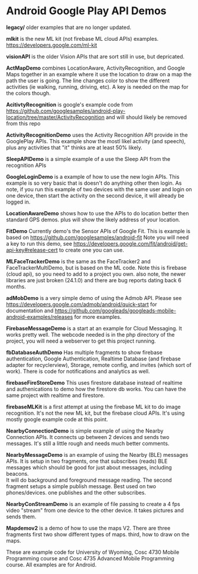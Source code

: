 # Android Google Play API Demos

<b>legacy/</b> older examples that are no longer updated.

<B>mlkit</b>  is the new ML kit (not firebase ML cloud APIs) examples.   https://developers.google.com/ml-kit 

<B>visionAPI</b> is the older Vision APIs that are sort still in use, but depricated.

<b>ActMapDemo</b> combines LocationAware, ActivityRecognition, and Google Maps together in an example where it use the location to draw on a map the path the user is 
going.  The line changes color to show the different activities (ie walking, running, driving, etc).  A key is needed on the map for the colors though.

<b>AcitivtyRecognition</b> is google's example code from https://github.com/googlesamples/android-play-location/tree/master/ActivityRecognition and will should likely be removed from this repo

<b>ActivityRecognitionDemo</b> uses the Activity Recognition API provide in the GooglePlay APIs.  This example show the mostl likel activity (and speech), plus any activities that "it" thinks are at least 50% likely.  

<b>SleepAPIDemo</b> is a simple example of a use the Sleep API from the recognition APIs

<b>GoogleLoginDemo</b> is a example of how to use the new login APIs.  This example is so very basic that is doesn't do anything other then login.  As note, if you run this example of two devices with the same user and login on one device, then start the activity on the second device, it will already be logged in.

<b>LocationAwareDemo</b> shows how to use the APIs to do location better then standard GPS demos.  plus will show the likely address of your location.

<b>FitDemo</b> Currently demo's the Sensor APIs of Google Fit. This is example is based on https://github.com/googlesamples/android-fit  Note you will need a key to run this demo, see https://developers.google.com/fit/android/get-api-key#release-cert to create one you can use. 

<b>MLFaceTrackerDemo</b> is the same as the FaceTracker2 and FaceTrackerMultiDemo, but is based on the ML  code.  Note this is firebase (cloud api), so you need to add to a project you own.  also note, the newer libraries are just broken (24.1.0) and there are bug reports dating back 6 months.  

<b>adMobDemo</b> is a very simple demo of using the Admob API.  Please see https://developers.google.com/admob/android/quick-start for documentation and https://github.com/googleads/googleads-mobile-android-examples/releases for more examples.

<b>FirebaseMessageDemo</b> is a start at an example for Cloud Messaging.  It works pretty well.  The webcode needed is in the php directory of the project, you will need a webserver to get this project running.

<b>fbDatabaseAuthDemo</b> Has multiple fragments to show firebase authentication, Google Authentication, Realtime Database (and firebase adapter for recyclerview), Storage, remote config, and invites (which sort of work).  There is code for notifications and analytics as well.

<b>firebaseFireStoreDemo</b> This uses firestore database instead of realtime and authenications to demo how the firestore db works.  You can have the same project with realtime and firestore. 

<b>firebaseMLKit</b> is a first attempt at using the firebase ML kit to do image recognition.  It's not the new ML kit, but the firebase cloud APIs. It's using mostly google example code at this point.

<b>NearbyConnectionDemo</b> is simple example of using the Nearby Connection APIs.  It connects up between 2 devices and sends two messages.  It's still a little rough and needs much better comments.

<b>NearbyMessageDemo</b> is an example of using the Nearby (BLE) messages APIs.  It is setup in two fragments, one that subscribes (reads) BLE messages which should be good for just about messages, including beacons.  
It will do background and foreground message reading.  The second fragment setups a simple publish message.  Best used on two phones/devices.  one publishes and the other subscribes.

<b>NearbyConStreamDemo</b> is an example of file passing to create a 4 fps video "stream" from one device to the other device.  It takes pictures and sends them.  

<b>Mapdemov2</b>  is a demo of how to use the maps V2.  There are three fragments first two show different types of maps.  third, how to draw on the maps.

These are example code for University of Wyoming, Cosc 4730 Mobile Programming course and Cosc 4735 Advanced Mobile Programming course.
All examples are for Android.

